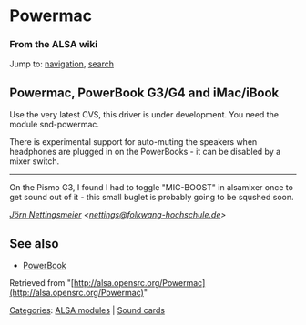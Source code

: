 Powermac
========

### From the ALSA wiki

Jump to: [navigation](#mw-head), [search](#p-search)

Powermac, PowerBook G3/G4 and iMac/iBook
----------------------------------------

Use the very latest CVS, this driver is under development. You need the
module snd-powermac.

There is experimental support for auto-muting the speakers when
headphones are plugged in on the PowerBooks - it can be disabled by a
mixer switch.

* * * * *

On the Pismo G3, I found I had to toggle "MIC-BOOST" in alsamixer once
to get sound out of it - this small buglet is probably going to be
squshed soon.

*[Jörn
Nettingsmeier](/User:JoernNettingsmeier "User:JoernNettingsmeier")
\<nettings@folkwang-hochschule.de\>*

See also
--------

-   [PowerBook](/PowerBook "PowerBook")

Retrieved from
"[http://alsa.opensrc.org/Powermac](http://alsa.opensrc.org/Powermac)"

[Categories](/Special:Categories "Special:Categories"): [ALSA
modules](/Category:ALSA_modules "Category:ALSA modules") | [Sound
cards](/Category:Sound_cards "Category:Sound cards")

